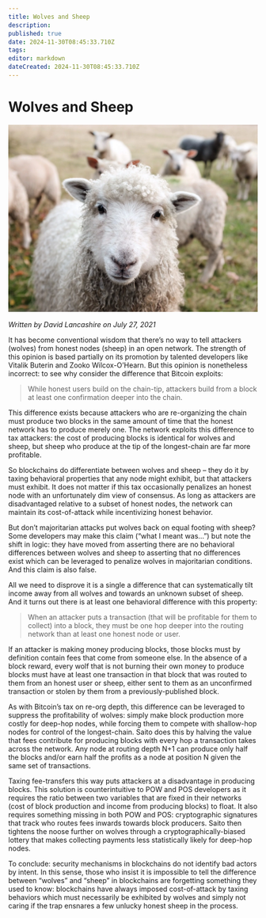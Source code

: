 ```yaml
---
title: Wolves and Sheep
description: 
published: true
date: 2024-11-30T08:45:33.710Z
tags: 
editor: markdown
dateCreated: 2024-11-30T08:45:33.710Z
---
```


# Wolves and Sheep

![wolves-and-sheep.webp](/blog/wolves-and-sheep.webp)

*Written by David Lancashire on July 27, 2021*

It has become conventional wisdom that there’s no way to tell attackers (wolves) from honest nodes (sheep) in an open network. The strength of this opinion is based partially on its promotion by talented developers like Vitalik Buterin and Zooko Wilcox-O’Hearn. But this opinion is nonetheless incorrect: to see why consider the difference that Bitcoin exploits:

> While honest users build on the chain-tip, attackers build from a block at least one confirmation deeper into the chain.

This difference exists because attackers who are re-organizing the chain must produce two blocks in the same amount of time that the honest network has to produce merely one. The network exploits this difference to tax attackers: the cost of producing blocks is identical for wolves and sheep, but sheep who produce at the tip of the longest-chain are far more profitable.

So blockchains do differentiate between wolves and sheep – they do it by taxing behavioral properties that any node might exhibit, but that attackers must exhibit. It does not matter if this tax occasionally penalizes an honest node with an unfortunately dim view of consensus. As long as attackers are disadvantaged relative to a subset of honest nodes, the network can maintain its cost-of-attack while incentivizing honest behavior.

But don’t majoritarian attacks put wolves back on equal footing with sheep? Some developers may make this claim (“what I meant was…”) but note the shift in logic: they have moved from asserting there are no behavioral differences between wolves and sheep to asserting that no differences exist which can be leveraged to penalize wolves in majoritarian conditions. And this claim is also false.

All we need to disprove it is a single a difference that can systematically tilt income away from all wolves and towards an unknown subset of sheep. And it turns out there is at least one behavioral difference with this property:

> When an attacker puts a transaction (that will be profitable for them to collect) into a block, they must be one hop deeper into the routing network than at least one honest node or user.

If an attacker is making money producing blocks, those blocks must by definition contain fees that come from someone else. In the absence of a block reward, every wolf that is not burning their own money to produce blocks must have at least one transaction in that block that was routed to them from an honest user or sheep, either sent to them as an unconfirmed transaction or stolen by them from a previously-published block.

As with Bitcoin’s tax on re-org depth, this difference can be leveraged to suppress the profitability of wolves: simply make block production more costly for deep-hop nodes, while forcing them to compete with shallow-hop nodes for control of the longest-chain. Saito does this by halving the value that fees contribute for producing blocks with every hop a transaction takes across the network. Any node at routing depth N+1 can produce only half the blocks and/or earn half the profits as a node at position N given the same set of transactions.

Taxing fee-transfers this way puts attackers at a disadvantage in producing blocks. This solution is counterintuitive to POW and POS developers as it requires the ratio between two variables that are fixed in their networks (cost of block production and income from producing blocks) to float. It also requires something missing in both POW and POS: cryptographic signatures that track who routes fees inwards towards block producers. Saito then tightens the noose further on wolves through a cryptographically-biased lottery that makes collecting payments less statistically likely for deep-hop nodes.

To conclude: security mechanisms in blockchains do not identify bad actors by intent. In this sense, those who insist it is impossible to tell the difference between “wolves” and “sheep” in blockchains are forgetting something they used to know: blockchains have always imposed cost-of-attack by taxing behaviors which must necessarily be exhibited by wolves and simply not caring if the trap ensnares a few unlucky honest sheep in the process.

